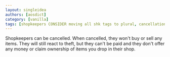 ```yaml
---
layout: singleidea
authors: [aosdict]
category: [vanilla]
tags: [shopkeepers CONSIDER moving all shk tags to plural, cancellation]
---
```

Shopkeepers can be cancelled. When cancelled, they won't buy or sell any items. They will still react to theft, but they can't be paid and they don't offer any money or claim ownership of items you drop in their shop.
